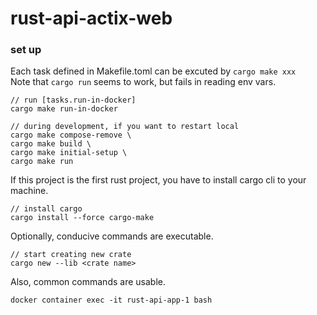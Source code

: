# rust-api-actix-web

### set up

Each task defined in Makefile.toml can be excuted by `cargo make xxx`  
Note that `cargo run` seems to work, but fails in reading env vars.  


```
// run [tasks.run-in-docker]
cargo make run-in-docker

// during development, if you want to restart local
cargo make compose-remove \
cargo make build \
cargo make initial-setup \
cargo make run
```

If this project is the first rust project, you have to install cargo cli to your machine.  

```
// install cargo
cargo install --force cargo-make
```

Optionally, conducive commands are executable.  

```
// start creating new crate
cargo new --lib <crate name>
```

Also, common commands are usable.  

```
docker container exec -it rust-api-app-1 bash
```
